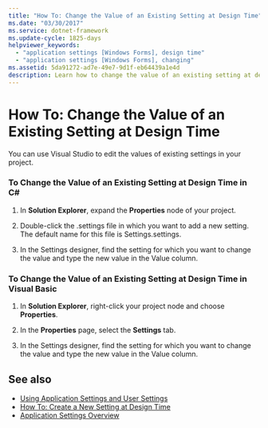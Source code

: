 ```yaml
---
title: "How To: Change the Value of an Existing Setting at Design Time"
ms.date: "03/30/2017"
ms.service: dotnet-framework
ms.update-cycle: 1825-days
helpviewer_keywords:
  - "application settings [Windows Forms], design time"
  - "application settings [Windows Forms], changing"
ms.assetid: 5da91272-ad7e-49e7-9d1f-eb64439a1e4d
description: Learn how to change the value of an existing setting at design time with Visual Studio in C# and in Visual Basic.
---
```

# How To: Change the Value of an Existing Setting at Design Time

You can use Visual Studio to edit the values of existing settings in your project.

### To Change the Value of an Existing Setting at Design Time in C\#

1. In **Solution Explorer**, expand the **Properties** node of your project.

2. Double-click the .settings file in which you want to add a new setting. The default name for this file is Settings.settings.

3. In the Settings designer, find the setting for which you want to change the value and type the new value in the Value column.

### To Change the Value of an Existing Setting at Design Time in Visual Basic

1. In **Solution Explorer**, right-click your project node and choose **Properties**.

2. In the **Properties** page, select the **Settings** tab.

3. In the Settings designer, find the setting for which you want to change the value and type the new value in the Value column.

## See also

- [Using Application Settings and User Settings](using-application-settings-and-user-settings.md)
- [How To: Create a New Setting at Design Time](how-to-create-a-new-setting-at-design-time.md)
- [Application Settings Overview](application-settings-overview.md)
